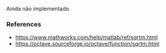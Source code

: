 Ainda não implementado

### References

- https://www.mathworks.com/help/matlab/ref/sqrtm.html
- https://octave.sourceforge.io/octave/function/sqrtm.html
